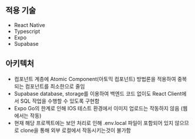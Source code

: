 ## 적용 기술

- React Native
- Typescript
- Expo
- Supabase

## 아키텍처

- 컴포넌트 계층에 Atomic Component(아토믹 컴포넌트) 방법론을 적용하여 중복되는 컴포넌트를 최소한으로 줄임
- Supabase database, storage를 이용하여 백엔드 코드 없이도 React Client에서 SQL 작업을 수행할 수 있도록 구현함
- Expo Go의 한계로 인해 IOS 테스트 환경에서 이미지 업로드는 작동하지 않음 (웹에서는 작동)
- 현재 해당 프로젝트에는 보안 처리로 인해 .env.local 파일이 포함되어 있지 않으므로 clone을 통해 외부 로컬에서 작동시키는것이 불가함
